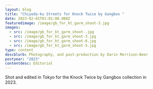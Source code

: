 ```yaml
---
layout: blog
title: "Chiyoda-ku Streets for Knock Twice by Gangbox "
date: 2023-02-01T01:01:00.000Z
featuredimage: /image/gb_for_kt_garm_shoot-3.jpg
images:
  - src: /image/gb_for_kt_garm_shoot-.jpg
  - src: /image/gb_for_kt_garm_shoot-3.jpg
  - src: /image/gb_for_kt_garm_shoot-6.jpg
  - src: /image/gb_for_kt_garm_shoot-5.jpg
type: content
descblurb: Photography, and post-production by Darin Morrison-Beer
postyear: "2023"
contentdesc: Editorial
---
```

Shot and edited in Tokyo for the Knock Twice by Gangbox collection in 2023.
